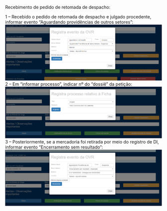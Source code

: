 Recebimento de pedido de retomada de despacho:

1 – Recebido o pedido de retomada de despacho e julgado procedente, informar evento “Aguardando providências de outros setores”:
![Aguarda Outros Setores](../../images/MAd1.png)
2 – Em “informar processo”, indicar nº do “dossiê” da petição:
![Informar Processo](../../images/MAd2.png)
3 – Posteriormente, se a mercadoria foi retirada por meio do registro de DI, informar evento “Encerramento sem resultado”:
![Encerramento Sem Resultado](../../images/MAd3.png)
